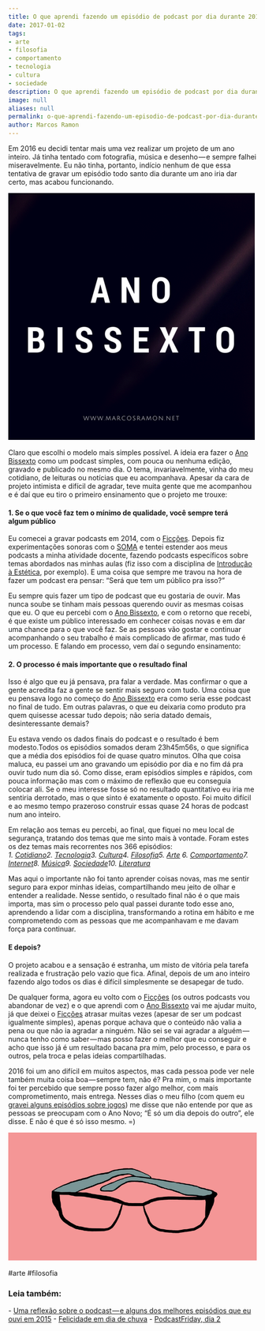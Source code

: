 ```yaml
---
title: O que aprendi fazendo um episódio de podcast por dia durante 2016
date: 2017-01-02
tags:
- arte
- filosofia
- comportamento
- tecnologia
- cultura
- sociedade
description: O que aprendi fazendo um episódio de podcast por dia durante 2016
image: null
aliases: null
permalink: o-que-aprendi-fazendo-um-episodio-de-podcast-por-dia-durante-2016
author: Marcos Ramon
---
```

Em 2016 eu decidi tentar mais uma vez realizar um projeto de um ano inteiro. Já tinha tentado com fotografia, música e desenho — e sempre falhei miseravelmente. Eu não tinha, portanto, indício nenhum de que essa tentativa de gravar um episódio todo santo dia durante um ano iria dar certo, mas acabou funcionando.

<img src="/assets/img/o-que-aprendi-fazendo-um-episódio-de-podcast-por-dia-durante 2016-medium-1.png">

Claro que escolhi o modelo mais simples possível. A ideia era fazer o [Ano Bissexto](http://www.marcosramon.net/ano-bissexto) como um podcast simples, com pouca ou nenhuma edição, gravado e publicado no mesmo dia. O tema, invariavelmente, vinha do meu cotidiano, de leituras ou notícias que eu acompanhava. Apesar da cara de projeto intimista e difícil de agradar, teve muita gente que me acompanhou e é daí que eu tiro o primeiro ensinamento que o projeto me trouxe:

#### 1. Se o que você faz tem o mínimo de qualidade, você sempre terá algum público

Eu comecei a gravar podcasts em 2014, com o [Ficções](http://www.marcosramon.net/ficcoes). Depois fiz experimentações sonoras com o [SOMA](http://www.marcosramon.net/soma) e tentei estender aos meus podcasts a minha atividade docente, fazendo podcasts específicos sobre temas abordados nas minhas aulas (fiz isso com a disciplina de [Introdução à Estética](http://www.marcosramon.net/introducao-estetica/), por exemplo). E uma coisa que sempre me travou na hora de fazer um podcast era pensar: “Será que tem um público pra isso?”

Eu sempre quis fazer um tipo de podcast que eu gostaria de ouvir. Mas nunca soube se tinham mais pessoas querendo ouvir as mesmas coisas que eu. O que eu percebi com o [Ano Bissexto](http://www.marcosramon.net/ano-bissexto), e com o retorno que recebi, é que existe um público interessado em conhecer coisas novas e em dar uma chance para o que você faz. Se as pessoas vão gostar e continuar acompanhando o seu trabalho é mais complicado de afirmar, mas tudo é um processo. E falando em processo, vem daí o segundo ensinamento:

#### 2. O processo é mais importante que o resultado final

Isso é algo que eu já pensava, pra falar a verdade. Mas confirmar o que a gente acredita faz a gente se sentir mais seguro com tudo. Uma coisa que eu pensava logo no começo do [Ano Bissexto](http://www.marcosramon.net/ano-bissexto) era como seria esse podcast no final de tudo. Em outras palavras, o que eu deixaria como produto pra quem quisesse acessar tudo depois; não seria datado demais, desinteressante demais?

Eu estava vendo os dados finais do podcast e o resultado é bem modesto.Todos os episódios somados deram 23h45m56s, o que significa que a média dos episódios foi de quase quatro minutos. Olha que coisa maluca, eu passei um ano gravando um episódio por dia e no fim dá pra ouvir tudo num dia só. Como disse, eram episódios simples e rápidos, com pouca informação mas com o máximo de reflexão que eu conseguia colocar ali. Se o meu interesse fosse só no resultado quantitativo eu iria me sentiria derrotado, mas o que sinto é exatamente o oposto. Foi muito difícil e ao mesmo tempo prazeroso construir essas quase 24 horas de podcast num ano inteiro.

Em relação aos temas eu percebi, ao final, que fiquei no meu local de segurança, tratando dos temas que me sinto mais à vontade. Foram estes os dez temas mais recorrentes nos 366 episódios:   
_1._ [_Cotidiano_](http://www.marcosramon.net/ano-bissexto?tag=Cotidiano)_2._ [_Tecnologia_](http://www.marcosramon.net/ano-bissexto?tag=Tecnologia)_3._ [_Cultura_](http://www.marcosramon.net/ano-bissexto?tag=Cultura)_4._ [_Filosofia_](http://www.marcosramon.net/ano-bissexto?tag=Filosofia)_5._ [_Arte_](http://www.marcosramon.net/ano-bissexto?tag=Arte) _6._ [_Comportamento_](http://www.marcosramon.net/ano-bissexto?tag=Comportamento)_7._ [_Internet_](http://www.marcosramon.net/ano-bissexto?tag=Internet)_8._ [_Música_](http://www.marcosramon.net/ano-bissexto?tag=M%C3%BAsica)_9._ [_Sociedade_](http://www.marcosramon.net/ano-bissexto?tag=Sociedade)_10._ [_Literatura_](http://www.marcosramon.net/ano-bissexto?tag=Literatura)

Mas aqui o importante não foi tanto aprender coisas novas, mas me sentir seguro para expor minhas ideias, compartilhando meu jeito de olhar e entender a realidade. Nesse sentido, o resultado final não é o que mais importa, mas sim o processo pelo qual passei durante todo esse ano, aprendendo a lidar com a disciplina, transformando a rotina em hábito e me comprometendo com as pessoas que me acompanhavam e me davam força para continuar.

#### E depois?

O projeto acabou e a sensação é estranha, um misto de vitória pela tarefa realizada e frustração pelo vazio que fica. Afinal, depois de um ano inteiro fazendo algo todos os dias é difícil simplesmente se desapegar de tudo.

De qualquer forma, agora eu volto com o [Ficções](http://www.marcosramon.net/ficcoes) (os outros podcasts vou abandonar de vez) e o que aprendi com o [Ano Bissexto](http://www.marcosramon.net/ano-bissexto) vai me ajudar muito, já que deixei o [Ficções](http://www.marcosramon.net/ficcoes) atrasar muitas vezes (apesar de ser um podcast igualmente simples), apenas porque achava que o conteúdo não valia a pena ou que não ia agradar a ninguém. Não sei se vai agradar a alguém — nunca tenho como saber — mas posso fazer o melhor que eu conseguir e acho que isso já é um resultado bacana pra mim, pelo processo, e para os outros, pela troca e pelas ideias compartilhadas.

2016 foi um ano difícil em muitos aspectos, mas cada pessoa pode ver nele também muita coisa boa — sempre tem, não é? Pra mim, o mais importante foi ter percebido que sempre posso fazer algo melhor, com mais comprometimento, mais entrega. Nesses dias o meu filho (com quem eu [gravei alguns episódios sobre jogos](http://www.marcosramon.net/ano-bissexto?tag=Nintendo)) me disse que não entende por que as pessoas se preocupam com o Ano Novo; “É só um dia depois do outro”, ele disse. E não é que é só isso mesmo. =)

<img src="/assets/img/o-que-aprendi-fazendo-um-episódio-de-podcast-por-dia-durante 2016-medium-2.png">


#arte #filosofia

<h3>Leia também:</h3>
- <a href="/uma-reflexao-sobre-o-podcast-e-alguns-dos-melhores-episodios-que-eu-ouvi-em-2015">Uma reflexão sobre o podcast — e alguns dos melhores episódios que eu ouvi em 2015</a>
- <a href="/felicidade-em-dia-de-chuva">Felicidade em dia de chuva</a>
- <a href="/podcastfriday-dia-2">PodcastFriday, dia 2</a>
